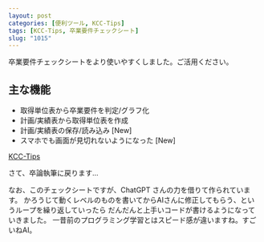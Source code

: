 ```yaml
---
layout: post
categories: [便利ツール, KCC-Tips]
tags: [KCC-Tips, 卒業要件チェックシート]
slug: "1015"
---
```

卒業要件チェックシートをより使いやすくしました。ご活用ください。

## 主な機能

* 取得単位表から卒業要件を判定/グラフ化
* 計画/実績表から取得単位表を作成
* 計画/実績表の保存/読み込み [New]
* スマホでも画面が見切れないようになった [New]

[KCC-Tips](https://tmo1031.github.io/kcc-tips/index.html)

さて、卒論執筆に戻ります…

なお、このチェックシートですが、ChatGPT さんの力を借りて作られています。
かろうじて動くレベルのものを書いてからAIさんに修正してもらう、というループを繰り返していったら
だんだんと上手いコードが書けるようになっていきました。
一昔前のプログラミング学習とはスピード感が違いますね。すごいねAI。